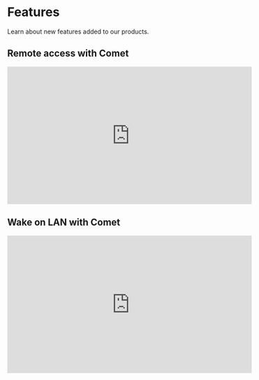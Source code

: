 # Features

Learn about new features added to our products.

## Remote access with Comet

<iframe width="560" height="315" src="https://www.youtube.com/embed/wKNMYdua5Ts" title="YouTube video player" frameborder="0" allow="accelerometer; autoplay; clipboard-write; encrypted-media; gyroscope; picture-in-picture" allowfullscreen></iframe>

## Wake on LAN with Comet

<iframe width="560" height="315" src="https://www.youtube.com/embed/UhRoO0bw1M4" title="YouTube video player" frameborder="0" allow="accelerometer; autoplay; clipboard-write; encrypted-media; gyroscope; picture-in-picture" allowfullscreen></iframe>
